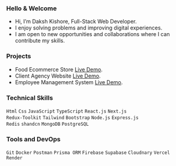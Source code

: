 ### Hello & Welcome
- Hi, I’m Daksh Kishore, Full-Stack Web Developer.
- I enjoy solving problems and improving digital experiences.
- I am open to new opportunities and collaborations where I can contribute my skills.

### Projects
- Food Ecommerce Store [Live Demo](https://demo-food-store.up.railway.app/).
- Client Agency Website [Live Demo](https://www.brandwings.online/).
- Employee Management System [Live Demo](https://ems-cloudbased.vercel.app/).

### Technical Skills
`Html` `Css` `JavaScript` `TypeScript` `React.js` `Next.js`<br/>
`Redux-Toolkit` `Tailwind` `Bootstrap` `Node.js` `Express.js`<br />
`Redis` `shandcn` `MongoDB` `PostgreSQL`<br />


### Tools and DevOps
`Git` `Docker` `Postman` `Prisma ORM` `Firebase` `Supabase` `Cloudnary` `Vercel`<br />
`Render`
